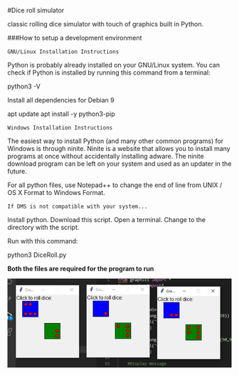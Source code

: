 #Dice roll simulator

classic rolling dice simulator with touch of graphics built in Python.

###How to setup a development environment

    GNU/Linux Installation Instructions

Python is probably already installed on your GNU/Linux system. You can check if Python is installed by running this command from a terminal:

python3 -V

Install all dependencies for Debian 9

apt update
apt install -y python3-pip

    Windows Installation Instructions

The easiest way to install Python (and many other common programs) for Windows is through ninite. Ninite is a website that allows you to install many programs at once without accidentally installing adware. The ninite download program can be left on your system and used as an updater in the future.

For all python files, use Notepad++ to change the end of line from UNIX / OS X Format to Windows Format.

    If DMS is not compatible with your system...

Install python. Download this script. Open a terminal. Change to the directory with the script.

Run with this command:

python3 DiceRoll.py

**Both the files are required for the program to run**

![alt text](https://github.com/Adityams06/Dice_Roll_Simulatot/blob/master/Annotation.png)


